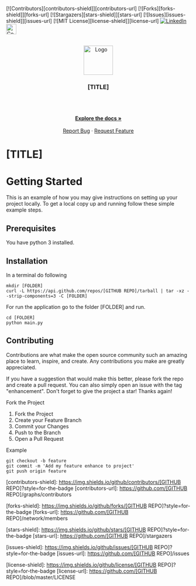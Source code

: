 [![Contributors][contributors-shield]][contributors-url]
[![Forks][forks-shield]][forks-url]
[![Stargazers][stars-shield]][stars-url]
[![Issues][issues-shield]][issues-url]
[![MIT License][license-shield]][license-url]
[![LinkedIn][linkedin-shield]][linkedin-url]
<a href='https://coveralls.io/github/[GITHUB REPO]'>
<img src='https://coveralls.io/repos/github/[GITHUB REPO]/badge.svg' alt='Coverage Status' height="28"/>
</a>
<!-- REPLACE -->
<!-- [TITLE] -->
<!-- [FOLDER] -->
<!-- [GITHUB REPO] -->

<!-- PROJECT LOGO -->
<br />
<div align="center">
    <a href="https://github.com/[GITHUB REPO]">
        <img src="https://github.com/[GITHUB REPO]/blob/main/images/logo.png" alt="Logo" width="80" height="80">
    </a>
    <h3 align="center">[TITLE]</h3>
    <p align="center">
    <!-- PROJECT DESCRIPTION -->
    <br />
    <br />
    <!-- PROJECT SCREENSHOTS -->
    <!--
    <a href="https://github.com/[GITHUB REPO]/blob/main/images/screenshot01.png">
        <img src="images/screenshot01.png" alt="screenshot" width="120" height="120">
    </a>
    -->
    <br />
    <a href="https://github.com/[GITHUB REPO]"><strong>Explore the docs »</strong></a>
    <br />
    <br />
    <a href="https://github.com/[GITHUB REPO]/issues/new?labels=bug&template=bug-report---.md">Report Bug</a>
    ·
    <a href="https://github.com/[GITHUB REPO]/issues/new?labels=enhancement&template=feature-request---.md">Request Feature</a>

  </p>
</div>

# [TITLE]

<!-- PROJECT DESCRIPTION -->

# Getting Started

This is an example of how you may give instructions on setting up your project locally. To get a local copy up and
running follow these simple example steps.

## Prerequisites

You have python 3 installed.

## Installation

In a terminal do following

```console
mkdir [FOLDER]
curl -L https://api.github.com/repos/[GITHUB REPO]/tarball | tar -xz --strip-components=3 -C [FOLDER]
```

For run the application go to the folder [FOLDER] and run.

```commandline
cd [FOLDER]
python main.py
```

## Contributing

Contributions are what make the open source community such an amazing place to learn, inspire, and create. Any
contributions you make are greatly appreciated.

If you have a suggestion that would make this better, please fork the repo and create a pull request. You can also
simply open an issue with the tag "enhancement". Don't forget to give the project a star! Thanks again!

Fork the Project

<ol>
    <li>Fork the Project</li>
    <li>Create your Feature Branch</li>
    <li>Commit your Changes</li>
    <li>Push to the Branch</li>
    <li>Open a Pull Request</li>
</ol>

Example

```commandline
git checkout -b feature
git commit -m 'Add my feature enhance to project'
git push origin feature
```

<!-- MARKDOWN LINKS & IMAGES -->
<!-- https://www.markdownguide.org/basic-syntax/#reference-style-links -->

[contributors-shield]: https://img.shields.io/github/contributors/[GITHUB REPO]?style=for-the-badge
[contributors-url]: https://github.com/[GITHUB REPO]/graphs/contributors

[forks-shield]: https://img.shields.io/github/forks/[GITHUB REPO]?style=for-the-badge
[forks-url]: https://github.com/[GITHUB REPO]/network/members

[stars-shield]: https://img.shields.io/github/stars/[GITHUB REPO]?style=for-the-badge
[stars-url]: https://github.com/[GITHUB REPO]/stargazers

[issues-shield]: https://img.shields.io/github/issues/[GITHUB REPO]?style=for-the-badge
[issues-url]: https://github.com/[GITHUB REPO]/issues

[license-shield]: https://img.shields.io/github/license/[GITHUB REPO]?style=for-the-badge
[license-url]: https://github.com/[GITHUB REPO]/blob/master/LICENSE

[linkedin-shield]: https://img.shields.io/badge/-LinkedIn-black.svg?style=for-the-badge&logo=linkedin&colorB=555
[linkedin-url]: https://www.linkedin.com/in/jens-tirsvad-nielsen-13b795b9/
